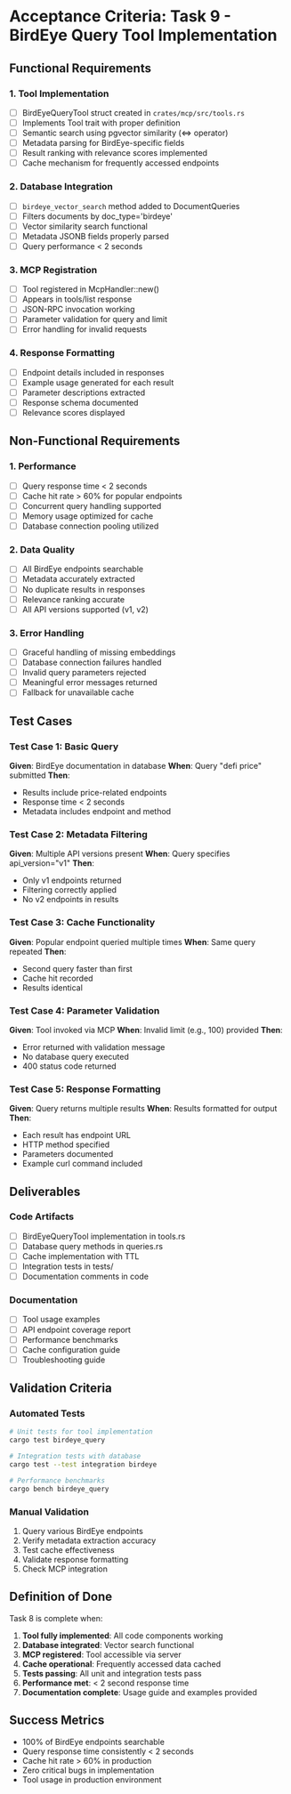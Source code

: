 # Acceptance Criteria: Task 9 - BirdEye Query Tool Implementation

## Functional Requirements

### 1. Tool Implementation
- [ ] BirdEyeQueryTool struct created in `crates/mcp/src/tools.rs`
- [ ] Implements Tool trait with proper definition
- [ ] Semantic search using pgvector similarity (<=> operator)
- [ ] Metadata parsing for BirdEye-specific fields
- [ ] Result ranking with relevance scores implemented
- [ ] Cache mechanism for frequently accessed endpoints

### 2. Database Integration  
- [ ] `birdeye_vector_search` method added to DocumentQueries
- [ ] Filters documents by doc_type='birdeye'
- [ ] Vector similarity search functional
- [ ] Metadata JSONB fields properly parsed
- [ ] Query performance < 2 seconds

### 3. MCP Registration
- [ ] Tool registered in McpHandler::new()
- [ ] Appears in tools/list response
- [ ] JSON-RPC invocation working
- [ ] Parameter validation for query and limit
- [ ] Error handling for invalid requests

### 4. Response Formatting
- [ ] Endpoint details included in responses
- [ ] Example usage generated for each result
- [ ] Parameter descriptions extracted
- [ ] Response schema documented
- [ ] Relevance scores displayed

## Non-Functional Requirements

### 1. Performance
- [ ] Query response time < 2 seconds
- [ ] Cache hit rate > 60% for popular endpoints
- [ ] Concurrent query handling supported
- [ ] Memory usage optimized for cache
- [ ] Database connection pooling utilized

### 2. Data Quality
- [ ] All BirdEye endpoints searchable
- [ ] Metadata accurately extracted
- [ ] No duplicate results in responses
- [ ] Relevance ranking accurate
- [ ] All API versions supported (v1, v2)

### 3. Error Handling
- [ ] Graceful handling of missing embeddings
- [ ] Database connection failures handled
- [ ] Invalid query parameters rejected
- [ ] Meaningful error messages returned
- [ ] Fallback for unavailable cache

## Test Cases

### Test Case 1: Basic Query
**Given**: BirdEye documentation in database
**When**: Query "defi price" submitted
**Then**: 
- Results include price-related endpoints
- Response time < 2 seconds
- Metadata includes endpoint and method

### Test Case 2: Metadata Filtering
**Given**: Multiple API versions present
**When**: Query specifies api_version="v1"
**Then**:
- Only v1 endpoints returned
- Filtering correctly applied
- No v2 endpoints in results

### Test Case 3: Cache Functionality
**Given**: Popular endpoint queried multiple times
**When**: Same query repeated
**Then**:
- Second query faster than first
- Cache hit recorded
- Results identical

### Test Case 4: Parameter Validation
**Given**: Tool invoked via MCP
**When**: Invalid limit (e.g., 100) provided
**Then**:
- Error returned with validation message
- No database query executed
- 400 status code returned

### Test Case 5: Response Formatting
**Given**: Query returns multiple results
**When**: Results formatted for output
**Then**:
- Each result has endpoint URL
- HTTP method specified
- Parameters documented
- Example curl command included

## Deliverables

### Code Artifacts
- [ ] BirdEyeQueryTool implementation in tools.rs
- [ ] Database query methods in queries.rs
- [ ] Cache implementation with TTL
- [ ] Integration tests in tests/
- [ ] Documentation comments in code

### Documentation
- [ ] Tool usage examples
- [ ] API endpoint coverage report
- [ ] Performance benchmarks
- [ ] Cache configuration guide
- [ ] Troubleshooting guide

## Validation Criteria

### Automated Tests
```bash
# Unit tests for tool implementation
cargo test birdeye_query

# Integration tests with database
cargo test --test integration birdeye

# Performance benchmarks
cargo bench birdeye_query
```

### Manual Validation
1. Query various BirdEye endpoints
2. Verify metadata extraction accuracy
3. Test cache effectiveness
4. Validate response formatting
5. Check MCP integration

## Definition of Done

Task 8 is complete when:

1. **Tool fully implemented**: All code components working
2. **Database integrated**: Vector search functional
3. **MCP registered**: Tool accessible via server
4. **Cache operational**: Frequently accessed data cached
5. **Tests passing**: All unit and integration tests pass
6. **Performance met**: < 2 second response time
7. **Documentation complete**: Usage guide and examples provided

## Success Metrics

- 100% of BirdEye endpoints searchable
- Query response time consistently < 2 seconds
- Cache hit rate > 60% in production
- Zero critical bugs in implementation
- Tool usage in production environment